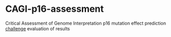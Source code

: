 # CAGI-p16-assessment
Critical Assessment of Genome Interpretation p16 mutation effect prediction [challenge](https://genomeinterpretation.org/content/predict-how-variants-p16-tumor-suppressor-protein-affect-cell-proliferation) evaluation of results




